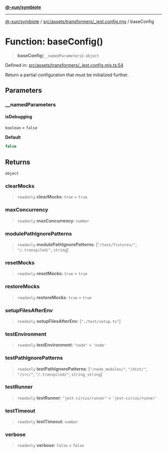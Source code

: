 [**@-xun/symbiote**](../../../../../README.md)

***

[@-xun/symbiote](../../../../../README.md) / [src/assets/transformers/\_jest.config.mjs](../README.md) / baseConfig

# Function: baseConfig()

> **baseConfig**(`__namedParameters`): `object`

Defined in: [src/assets/transformers/\_jest.config.mjs.ts:54](https://github.com/Xunnamius/symbiote/blob/1546ab8527a571efe54081d7614bd35a9d6e0c3c/src/assets/transformers/_jest.config.mjs.ts#L54)

Return a partial configuration that must be initialized further.

## Parameters

### \_\_namedParameters

#### isDebugging

`boolean` = `false`

**Default**

```ts
false
```

## Returns

`object`

### clearMocks

> `readonly` **clearMocks**: `true` = `true`

### maxConcurrency

> `readonly` **maxConcurrency**: `number`

### modulePathIgnorePatterns

> `readonly` **modulePathIgnorePatterns**: \[`"/test/fixtures/"`, `"/.transpiled/"`, `string`\]

### resetMocks

> `readonly` **resetMocks**: `true` = `true`

### restoreMocks

> `readonly` **restoreMocks**: `true` = `true`

### setupFilesAfterEnv

> `readonly` **setupFilesAfterEnv**: \[`"./test/setup.ts"`\]

### testEnvironment

> `readonly` **testEnvironment**: `"node"` = `'node'`

### testPathIgnorePatterns

> `readonly` **testPathIgnorePatterns**: \[`"/node_modules/"`, `"/dist/"`, `"/src/"`, `"/.transpiled/"`, `string`, `string`\]

### testRunner

> `readonly` **testRunner**: `"jest-circus/runner"` = `'jest-circus/runner'`

### testTimeout

> `readonly` **testTimeout**: `number`

### verbose

> `readonly` **verbose**: `false` = `false`
